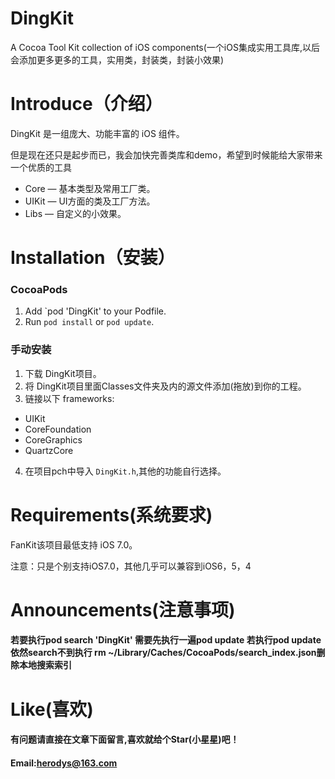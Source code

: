 # DingKit
A Cocoa Tool Kit collection of iOS components(一个iOS集成实用工具库,以后会添加更多更多的工具，实用类，封装类，封装小效果)


Introduce（介绍）
==============

DingKit 是一组庞大、功能丰富的 iOS 组件。

但是现在还只是起步而已，我会加快完善类库和demo，希望到时候能给大家带来一个优质的工具

* Core 			— 基本类型及常用工厂类。
* UIKit		 	— UI方面的类及工厂方法。
* Libs		 	— 自定义的小效果。

Installation（安装）
==============
### CocoaPods

1. Add `pod 'DingKit' to your Podfile.
2. Run `pod install` or `pod update`.

### 手动安装

1. 下载 DingKit项目。
2. 将 DingKit项目里面Classes文件夹及内的源文件添加(拖放)到你的工程。
3. 链接以下 frameworks:
* UIKit
* CoreFoundation
* CoreGraphics
* QuartzCore
4. 在项目pch中导入 `DingKit.h`,其他的功能自行选择。

Requirements(系统要求)
==============
FanKit该项目最低支持 iOS 7.0。

注意：只是个别支持iOS7.0，其他几乎可以兼容到iOS6，5，4


Announcements(注意事项)
==============
#### 若要执行pod search 'DingKit' 需要先执行一遍pod update 若执行pod update 依然search不到执行 rm ~/Library/Caches/CocoaPods/search_index.json删除本地搜索索引


Like(喜欢)
==============
#### 有问题请直接在文章下面留言,喜欢就给个Star(小星星)吧！ 
#### Email:herodys@163.com
